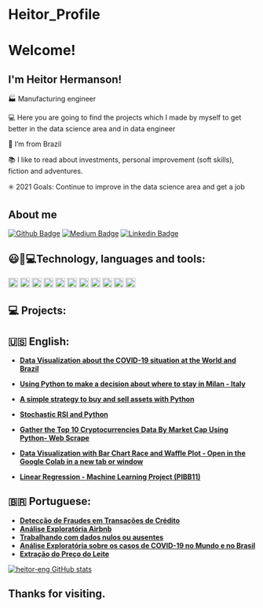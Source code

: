 # Heitor_Profile
# Welcome!

## I'm Heitor Hermanson!

:factory: Manufacturing engineer 

:computer: Here you are going to find the projects which I made by myself to get better in the data science area and in data engineer

:house_with_garden: I’m from Brazil

📚 I like to read about investments, personal improvement (soft skills), fiction and adventures. 

✳️ 2021 Goals: Continue to improve in the data science area and get a job


## About me

[![Github Badge](https://img.shields.io/badge/-Github-000?style=flat-square&logo=Github&logoColor=white&link=https://github.com/heitor-eng)](https://github.com/heitor-eng) [![Medium Badge](https://img.shields.io/badge/Medium-12100E?style=for-the-badge&logo=medium&logoColor=white&link=https://heitorhermanson.medium.com/)](https://heitorhermanson.medium.com/) [![Linkedin Badge](https://img.shields.io/badge/-LinkedIn-blue?style=flat-square&logo=Linkedin&logoColor=white&link=https://www.linkedin.com/in/heitor-campos-02770734/)](https://www.linkedin.com/in/heitor-campos-02770734/)

## 😃:rocket:💻Technology, languages and tools:
<img height ="20" src = "https://img.shields.io/badge/Python-FFD43B?style=for-the-badge&logo=python&logoColor=darkgreen"> <img height ="20" src ="https://img.shields.io/badge/Numpy-777BB4?style=for-the-badge&logo=numpy&logoColor=white"> <img height ="20" src ="https://img.shields.io/badge/Pandas-2C2D72?style=for-the-badge&logo=pandas&logoColor=white"> <img height ="20" src="https://img.shields.io/badge/scikit_learn-F7931E?style=for-the-badge&logo=scikit-learn&logoColor=white">
<img height ="20" src = "https://img.shields.io/badge/PowerBI-F2C811?style=for-the-badge&logo=Power%20BI&logoColor=white"> <img height ="20" src ="https://img.shields.io/badge/Jupyter-F37626.svg?&style=for-the-badge&logo=Jupyter&logoColor=white"> <img height ="20" src= "https://img.shields.io/badge/Colab-F9AB00?style=for-the-badge&logo=googlecolab&color=525252"> <img height= "20" src= "https://img.shields.io/badge/pycharm-143?style=for-the-badge&logo=pycharm&logoColor=black&color=black&labelColor=green"> <img height ="20" src= "https://img.shields.io/badge/Microsoft_Excel-217346?style=for-the-badge&logo=microsoft-excel&logoColor=white"> <img height ="20" src= "https://img.shields.io/badge/Microsoft_Word-2B579A?style=for-the-badge&logo=microsoft-word&logoColor=white"> 
<img height ="20" src = "https://img.shields.io/badge/Microsoft_Office-D83B01?style=for-the-badge&logo=microsoft-office&logoColor=white">

## :computer: Projects:

##  🇺🇸 English:
* **[Data Visualization about the COVID-19 situation at the World and Brazil](https://github.com/heitor-eng/H_Data_Science/blob/master/Data_Science_Projeto_2_Covid19_.ipynb)**
* **[Using Python to make a decision about where to stay in Milan - Italy](https://github.com/heitor-eng/H_Data_Science/blob/master/Milan_Airbnb_Project.ipynb)**
* **[A simple strategy to buy and sell assets with Python](https://github.com/heitor-eng/H_Data_Science/blob/master/A_simple_strategy_to_buy_and_sell_assets_with_SMA.ipynb)**
* **[Stochastic RSI and Python](https://github.com/heitor-eng/H_Data_Science/blob/master/RSI_Estoc%C3%A1stico.ipynb)**
* **[Gather the Top 10 Cryptocurrencies Data By Market Cap Using Python- Web Scrape](https://github.com/heitor-eng/H_Data_Science/blob/master/Web_Scraping_Using_Python.ipynb)**
* **[Data Visualization with Bar Chart Race and Waffle Plot - Open in the Google Colab in a new tab or window](https://github.com/heitor-eng/H_Data_Science/blob/master/Paper_Bar_Chart_Race_Cereais_and_PyWaffle.ipynb)**

* **[Linear Regression - Machine Learning Project (PIBB11)](https://github.com/heitor-eng/H_Data_Science/blob/master/Machine_Learning_Project_PIBB11.ipynb)**

## :brazil: Portuguese:
* **[Detecção de Fraudes em Transações de Crédito](https://github.com/heitor-eng/H_Data_Science/blob/master/ML_Detec%C3%A7%C3%A3o_de_Fraude_em_Cart%C3%B5es_de_Cr%C3%A9ditos.ipynb)**
* **[Análise Exploratória Airbnb](https://github.com/heitor-eng/H_data_science/blob/master/An%C3%A1lise_dos_Dados_do_Airbnb_Cidade_Rio_de_Janeiro.ipynb)**
* **[Trabalhando com dados nulos ou ausentes](https://github.com/heitor-eng/H_data_science/blob/master/Estudo_de_dados_sobre_a_Viol%C3%AAncia_no_Rio_de_Janeiro.ipynb)**
* **[Análise Exploratória sobre os casos de COVID-19 no Mundo e no Brasil](https://github.com/heitor-eng/H_Data_Science/blob/master/Brasil_Covid_19_Projeto.ipynb)**
* **[Extração do Preço do Leite](https://github.com/heitor-eng/H_Data_Science/blob/master/Web_Scraping_da_cota%C3%A7%C3%A3o_do_Leite.ipynb)**

[![heitor-eng GitHub stats](https://github-readme-stats.vercel.app/api?username=heitor-eng&show_icons=true&theme=tokyonight)](https://github.com/heitor-eng/github-readme-stats)


## Thanks for visiting.

